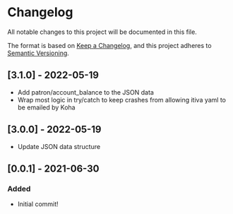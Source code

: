 # Changelog
All notable changes to this project will be documented in this file.

The format is based on [Keep a Changelog](https://keepachangelog.com/en/1.0.0/),
and this project adheres to [Semantic Versioning](https://semver.org/spec/v2.0.0.html).

## [3.1.0] - 2022-05-19
- Add patron/account_balance to the JSON data
- Wrap most logic in try/catch to keep crashes from allowing itiva yaml to be emailed by Koha

## [3.0.0] - 2022-05-19
- Update JSON data structure

## [0.0.1] - 2021-06-30
### Added
- Initial commit!
